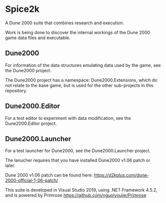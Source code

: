 # Spice2k
A Dune 2000 suite that combines research and execution.


Work is being done to discover the internal workings of the Dune 2000 game data files and executable.

## Dune2000
For information of the data structures emulating data used by the game, see the Dune2000 project.

The Dune2000 project has a namespace: Dune2000.Extensions, which do not relate to the base game, but is used for the other sub-projects in this repository.


## Dune2000.Editor
For a test editor to experiment with data modification, see the Dune2000.Editor project.


## Dune2000.Launcher
For a test launcher for Dune2000, see the Dune2000.Launcher project. 

The lanucher requires that you have installed Dune2000 v1.06 patch or later.

Dune 2000 v1.06 patch can be found here: https://d2kplus.com/dune-2000-official-1-06-patch/



This suite is developed in Visual Studio 2019, using .NET Framework 4.5.2, and is powered by Primrose https://github.com/nguoiyoujie/Primrose




